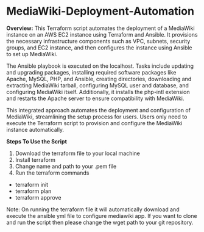 # MediaWiki-Deployment-Automation

**Overview:**
This Terraform script automates the deployment of a MediaWiki instance on an AWS EC2 instance using Terraform and Ansible. It provisions the necessary infrastructure components such as VPC, subnets, security groups, and EC2 instance, and then configures the instance using Ansible to set up MediaWiki.

The Ansible playbook is executed on the localhost.
Tasks include updating and upgrading packages, installing required software packages like Apache, MySQL, PHP, and Ansible, creating directories, downloading and extracting MediaWiki tarball, configuring MySQL user and database, and configuring MediaWiki itself.
Additionally, it installs the php-intl extension and restarts the Apache server to ensure compatibility with MediaWiki.

This integrated approach automates the deployment and configuration of MediaWiki, streamlining the setup process for users. Users only need to execute the Terraform script to provision and configure the MediaWiki instance automatically.

**Steps To Use the Script**

1. Download the terraform file to your local machine
2. Install terraform
3. Change name and path to your .pem file
4. Run the terraform commands 
  - terraform init
  - terraform plan
  - terraform approve

Note: On running the terraform file it will automatically download and execute the ansible yml file to configure mediawiki app.
      If you want to clone and run the script then please change the wget path to your git repository.  